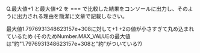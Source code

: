 Q.最大値+1 と最大値+2 を === で比較した結果をコンソールに出力し、そのように出力される理由を簡潔に文章で記載しなさい。

最大値1.7976931348623157e+308に対して+1 +2の値が小さすぎて丸め込まれているため
(そのためNumber.MAX_VALUEの最大値は"約"1.7976931348623157e+308と"約"がついている?)